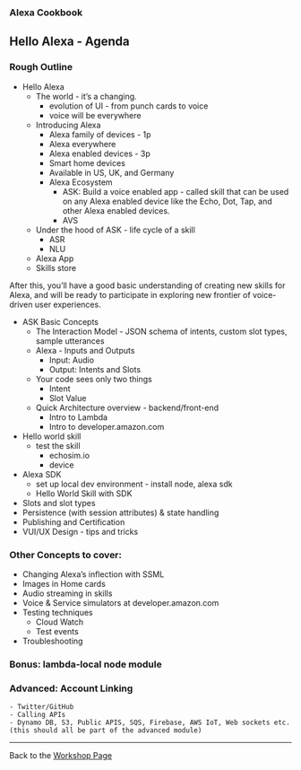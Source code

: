 ### Alexa Cookbook
## Hello Alexa - Agenda<a id="title"></a>

### Rough Outline

- Hello Alexa 
	- The world - it’s a changing.
		- evolution of UI - from punch cards to voice
		- voice will be everywhere
	- Introducing Alexa
		- Alexa family of devices - 1p
		- Alexa everywhere
		- Alexa enabled devices - 3p
		- Smart home devices
		- Available in US, UK, and Germany
		- Alexa Ecosystem
			- ASK: Build a voice enabled app - called skill that can be used on any Alexa enabled device like the Echo, Dot, Tap, and other Alexa enabled devices. 
			- AVS
	- Under the hood of ASK - life cycle of a skill
		- ASR
		- NLU
	- Alexa App
	- Skills store


After this, you’ll have a good basic understanding of creating new skills for Alexa, and will be ready to participate in exploring new frontier of voice-driven user experiences. 

- ASK Basic Concepts
	- The Interaction Model - JSON schema of intents, custom slot types, sample utterances
	- Alexa - Inputs and Outputs
		- Input: Audio
		- Output: Intents and Slots
	- Your code sees only two things
		- Intent
		- Slot Value
	- Quick Architecture overview - backend/front-end
		- Intro to Lambda
		- Intro to developer.amazon.com
- Hello world skill
	- test the skill 
		- echosim.io
		- device
- Alexa SDK
	- set up local dev environment - install node, alexa sdk
	- Hello World Skill with SDK
- Slots and slot types
- Persistence (with session attributes) & state handling
- Publishing and Certification
- VUI/UX Design - tips and tricks

### Other Concepts to cover:
- Changing Alexa’s inflection with SSML
- Images in Home cards
- Audio streaming in skills
- Voice & Service simulators at developer.amazon.com
- Testing techniques
	- Cloud Watch
	- Test events
- Troubleshooting

### Bonus: lambda-local node module

### Advanced: Account Linking
	- Twitter/GitHub
	- Calling APIs
	- Dynamo DB, S3, Public APIS, SQS, Firebase, AWS IoT, Web sockets etc. (this should all be part of the advanced module)


<hr />



Back to the [Workshop Page](../README.md#title)
